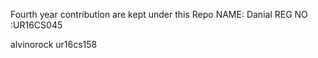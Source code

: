 
Fourth year contribution are kept under this Repo
NAME: Danial
REG NO :UR16CS045


alvinorock ur16cs158

